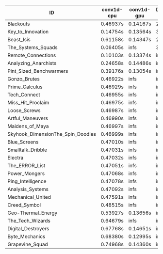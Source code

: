 |ID|conv1d-cpu|conv1d-gpu|DWSPConv2D-gpu|gemm-gpu|avg|
|-|-|-|-|-|-|
|Blackouts|0.46937s|0.14167s|2.94828s|1.97431s|1.38341s|
|Key_to_Innovation|0.14754s|0.13564s|3.20026s|2.16899s|1.41311s|
|Beast_Isis|0.61158s|0.14347s|2.93617s|1.96925s|1.41512s|
|The_Systems_Squads|0.06405s|infs|3.18298s|1.84020s|infs|
|Remote_Connections|0.10103s|0.13374s|infs|4.52513s|infs|
|Analyzing_Anarchists|0.24658s|0.14486s|infs|4.51517s|infs|
|Pint_Sized_Benchwarmers|0.39176s|0.13054s|infs|1.83390s|infs|
|Gonzo_Brutes|0.46922s|infs|infs|4.52536s|infs|
|Prime_Calculus|0.46929s|infs|infs|4.52212s|infs|
|Tech_Connect|0.46955s|infs|infs|4.56767s|infs|
|Miss_Hit_Proclaim|0.46975s|infs|infs|4.53703s|infs|
|Loose_Screws|0.46987s|infs|infs|4.53634s|infs|
|Artful_Maneuvers|0.46990s|infs|infs|4.53646s|infs|
|Maidens_of_Maya|0.46997s|infs|infs|4.54200s|infs|
|Skyhook_DimensionThe_Spin_Doodles|0.46999s|infs|infs|4.53149s|infs|
|Blue_Screens|0.47010s|infs|infs|4.54954s|infs|
|Smalltalk_Dribble|0.47031s|infs|infs|4.50701s|infs|
|Electra|0.47032s|infs|infs|4.55732s|infs|
|The_ERROR_List|0.47051s|infs|infs|4.55847s|infs|
|Power_Mongers|0.47068s|infs|infs|4.53591s|infs|
|Ping_Intelligence|0.47078s|infs|infs|4.55402s|infs|
|Analysis_Systems|0.47092s|infs|infs|4.54161s|infs|
|Mechanical_United|0.47591s|infs|infs|4.56591s|infs|
|Creed_Symbol|0.48515s|infs|infs|4.51339s|infs|
|Geo-Thermal_Energy|0.53927s|0.13656s|infs|4.52294s|infs|
|The_Tech_Wizards|0.64679s|infs|infs|4.55807s|infs|
|Digital_Destroyers|0.67768s|0.14651s|infs|4.51137s|infs|
|Byte_Mechanics|0.68380s|0.12995s|infs|4.51213s|infs|
|Grapevine_Squad|0.74968s|0.14360s|infs|4.52398s|infs|
